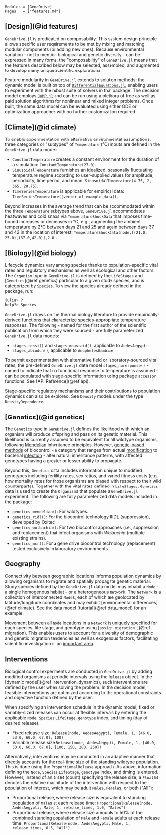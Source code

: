 
```@index
Modules = [GeneDrive]
Pages   = ["features.md"]
```
## [Design](@id features)

`GeneDrive.jl` is predicated on composability. This system design principle allows specific user requirements to be met by mixing and matching modular components (or adding new ones). Because environmental variation - not to mention biological and genetic diversity - can be expressed in many forms, the "composability" of `GeneDrive.jl` means that the features described below may be selected, assembled, and augmented to develop many unique scientific explorations.   

Feature modularity in `GeneDrive.jl` extends to solution methods: the dynamic model is built on top of [`DifferentialEquations.jl`](https://diffeq.sciml.ai/stable/), enabling users to experiment with the robust suite of solvers in that package. The decision model employs [`JuMP.jl`](https://jump.dev/JuMP.jl/stable/) and can be run using a plethora of free as well as paid solution algorithms for nonlinear and mixed integer problems. Once built, the same data model can be evaluated using either ODE or optimization approaches with no further customization required.  

## [Climate](@id climate)

To enable experimentation with alternative environmental assumptions, three categories or "subtypes" of `Temperature` (°C) inputs are defined in the `GeneDrive.jl` data model: 
* `ConstantTemperature` creates a constant environment for the duration of a simulation: `ConstantTemperature(27.0)`. 
* `SinusoidalTemperature` furnishes an idealized, seasonally fluctuating temperature regime according to user-supplied values for amplitude, periodicity, time period, and mean: `SinusoidalTemperature(4.75, 2, 365, 20.75)`. 
* `TimeSeriesTemperature` is applicable for empirical data: `TimeSeriesTemperature([vector_of_example_data])`.   

Beyond increases in the average trend that can be accommodated within the three `Temperature` subtypes above, `GeneDrive.jl` accommodates heatwaves and cold snaps via `TemperatureShockData` that imposes time-bound increases or decreases in °C, e.g., augmenting the ambient temperature by 2°C between days 21 and 25 and again between days 37 and 42 in the location of interest: `TemperatureShockData(node,[(21.0, 25.0),(37.0,42.0)],2.0)`.

## [Biology](@id biology)

Lifecycle dynamics vary among species thanks to population-specific vital rates and regulatory mechanisms as well as ecological and other factors. The `Organism` type in `GeneDrive.jl` is defined by the `LifeStages` and [`Genetics`](@ref genetics) particular to a given study species, and is categorized by `Species`. To view the species already defined in the package, run: 
```julia
julia> ? 
help?> Species 
```
`GeneDrive.jl` draws on the thermal biology literature to provide empirically-derived functions that characterize species-appropriate temperature responses. The following - named for the first author of the scientific publication from which they were sourced - are fully parameterized `GeneDrive.jl` data models: 
* `stages_rossi()` and `stages_moustaid()`, applicable to `AedesAegypti`
* `stages_abiodun()`, applicable to `AnophelesGambiae`

To permit experimentation with alternative field or laboratory-sourced vital rates, the pre-defined `GeneDrive.jl` data model `stages_noresponse()` - named to indicate that no functional response to temperature is assumed - can be populated with stage-specific information using package `accessor` functions. See [API Reference](@ref api). 

Stage-specific regulatory mechanisms and their contributions to population dynamics can also be explored. See `Density` models under the type `DensityDependence`.

## [Genetics](@id genetics)

The `Genetics` type in `GeneDrive.jl` defines the likelihood with which an organism will produce offspring and pass on its genetic material. This likelihood is currently assumed to be equivalent for all wildtype organisms, following [Mendelian](https://en.wikipedia.org/wiki/Mendelian_inheritance) inheritance principles. However, [genetic-based methods](https://fnih.org/what-we-do/geneconvene/about/genetic-biocontrol) of biocontrol - a category that ranges from actual [modification](https://www.nature.com/articles/d41586-019-02087-5) to bacterial [infection](http://www.eliminatedengue.com/our-research/Wolbachia) - alter natural inheritance patterns, with affected genotypes having a greater or lesser ability to propagate. 

Beyond this, `Genetics` data includes information unique to modified genotypes including fertility rates, sex ratios, and varied fitness costs (e.g. how mortality rates for those organisms are biased with respect to their wild counterparts). Together with the vital rates defined in `LifeStages`, `Genetics` data is used to create the `Organism`s that populate a `GeneDrive.jl` experiment. The following are fully parameterized data models included in the package: 
* `genetics_mendelian()`: For wildtypes. 
* `genetics_ridl()`: For the biocontrol technology RIDL (suppression), developed by Oxitec. 
* `genetics_wolbachia()`: For two biocontrol approaches (i.e., suppression and replacement) that infect organisms with *Wolbachia* (multiple existing strains).
* `genetics_mcr()`: For a gene drive biocontrol technology (replacement) tested exclusively in laboratory environnments. 

## Geography

Connectivity between geographic locations informs population dynamics by allowing organisms to migrate and spatially propagate genetic material. Study species defined by the `GeneDrive.jl` data model may inhabit a `Node` - a single homogenous habitat - or a heterogeneous `Network`. The `Network` is a collection of interconnected `Node`s, each of which are geolocated by latitude/longitude coordinates and may exhibit [environmental differences](@ref climate). See the data model [tutorial](@ref data_model) for an example. 

Movement between all `Node` locations in a `Network` is uniquely specified for each species, life stage, and genotype using [`assign_migration!`](@ref migration). This enables users to account for a diversity of demographic and genetic migration tendencies as well as exogenous factors, facilitating scientific investigation in an [important area](https://www.science.org/content/article/windborne-mosquitoes-may-carry-malaria-hundreds-kilometers). 

## Interventions

Biological control experiments are conducted in `GeneDrive.jl` by adding modified organisms at periodic intervals using the `Release` object. In the [dynamic model](@ref intervention_dynamics), such interventions are defined by the user when solving the problem. In the decision model, feasible interventions are optimized according to the operational constraints and objective function defined by the user. 

When specifying an intervention schedule in the dynamic model, fixed or variably-sized releases can occur at flexible intervals by entering the applicable `Node`, `Species`,`LifeStage`, `genotype` index, and timing (day of desired release).
* Fixed release size: `Release(node, AedesAegypti, Female, 1, [46.0, 53.0, 60.0, 67.0], 100)`
* Variable release size:`Release(node, AedesAegypti, Female, 1, [46.0, 53.0, 60.0, 67.0], [100, 150, 200, 250])`

Alternatively, interventions may be conducted in an adaptive manner that directly accounts for the real-time size of the standing wildtype population. This is done using the `ProportionalRelease` approach. As above, information defining the `Node`, `Species`,`LifeStage`, `genotype` index, and timing is entered. However, instead of an `Int64` (count) specifying the release size, a `Float64` denotes the relative magnitude of the intervention with respect to the population of interest, which may be adult `Male`s, `Female`s, or both ("All"): 
* Proportional release, where release size is equivalent to standing population of `Male`s at each release time: `ProportionalRelease(node, AedesAegypti, Male, 1, release_times, 1.0, "Males")`
* Proportional release, where release size amounts to 50% of the combined standing population of `Male` and `Female` adults at each release time: `ProportionalRelease(node, AedesAegypti, Male, 1, release_times, 0.5, "All")`


